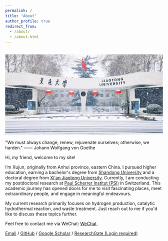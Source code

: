 ```yaml
---
permalink: /
title: "About"
author_profile: true
redirect_from: 
  - /about/
  - /about.html
---
```


<br/><img src='/images/Winter XJTU.png'>

"We must always change, renew, rejuvenate ourselves; otherwise, we harden." 
—— Johann Wolfgang von Goethe

Hi, my friend, welcome to my site!

I’m Xujun, originally from Anhui province, eastern China. I pursued higher education, earning a bachelor's degree from [Shandong University](https://www.en.sdu.edu.cn/)  and a doctoral degree from [Xi'an Jiaotong University](http://en.xjtu.edu.cn). Currently, I am conducting my postdoctoral research at [Paul Scherrer Institut (PSI)](https://www.psi.ch/en) in Switzerland. This academic journey has opened doors for me to visit fascinating places, meet extraordinary people, and engage in meaningful endeavours.

My current research primarily focuses on hydrogen production, catalytic hydrothermal reaction, and waste treatment. Just reach out to me if you'd like to discuss these topics further.

Feel free to contact me via WeChat: [WeChat](../assets/WeChat.pdf). 

[Email](mailto:xujun_li@163.com) / [GitHub](https://github.com/Xujun-XJTU) /  [Google Scholar](https://scholar.google.com/citations?user=4RlP_ugAAAAJ&hl=en) / [ResearchGate (Login required)](https://www.researchgate.net/profile/Xujun_Li2)
                    
